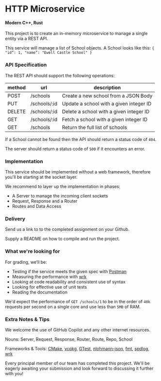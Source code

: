 # HTTP Microservice
#### Modern C++, Rust

This project is to create an in-memory microservice to manage a single entity via a REST API. 

This service will manage a list of School objects. A School looks like this: `{ "id”: 1, "name”: "Ewell Castle School" }`

### API Specification

The REST API should support the following operations:

|method|url|description|
|------|---|-----------|
|POST   |    /schools     |  Create a new school from a JSON Body |
|PUT    |    /schools/:id |  Update a school with a given integer ID |
|DELETE |    /schools/:id |  Delete a school with a given integer ID |
|GET    |    /schools/:id |  Fetch a school with a given integer ID |
|GET    |    /schools     |  Return the full list of schools |

If a School cannot be found then the API should return a status code of `404`.

The server should return a status code of `500` if it encounters an error.

### Implementation

This service should be implemented without a web framework, therefore you'll be starting at the socket layer.  

We recommend to layer up the implementation in phases:
- A Server to manage the incoming client sockets
- Request, Response and a Router
- Routes and Data Access

### Delivery

Send us a link to to the completed assignment on your Github. 

Supply a README on how to compile and run the project. 

### What we're looking for

For grading, we’ll be: 
- Testing if the service meets the given spec with [Postman](https://www.postman.com/)
- Measuring the performance with [wrk](https://github.com/wg/wrk)
- Looking at code readability and consistent use of syntax
- Looking for effective use of unit tests
- Reading the documentation

We'd expect the performance of `GET /schools/1` to be in the order of `40k` requests per second on a single core and use less than `5MB` of RAM.

### Extra Notes & Tips

We welcome the use of GitHub Copilot and any other internet resources. 

Nouns: Server, Request, Response, Router, Route, Repo, School

Frameworks & Tools: [CMake](https://cmake.org/), [vcpkg](https://vcpkg.io), [GTest](https://github.com/google/googletest), [nlohmann-json](https://github.com/nlohmann/json), [fmt](https://fmt.dev/), [spdlog](https://github.com/gabime/spdlog), [wrk](https://github.com/wg/wrk)

Every principal member of our team has completed this project. We'll be eagerly awaiting your submission and look forward to discussing it further with you!
